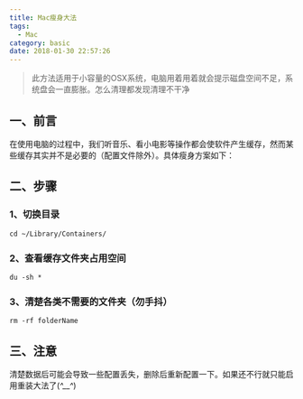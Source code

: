 ```yaml
---
title: Mac瘦身大法
tags:
  - Mac
category: basic
date: 2018-01-30 22:57:26
---
```



> 此方法适用于小容量的OSX系统，电脑用着用着就会提示磁盘空间不足，系统盘会一直膨胀。怎么清理都发现清理不干净

## 一、前言
在使用电脑的过程中，我们听音乐、看小电影等操作都会使软件产生缓存，然而某些缓存其实并不是必要的（配置文件除外）。具体瘦身方案如下：

## 二、步骤
### 1、切换目录
```
cd ~/Library/Containers/ 
```

### 2、查看缓存文件夹占用空间
```
du -sh *
```


### 3、清楚各类不需要的文件夹（勿手抖）
```
rm -rf folderName
```

## 三、注意
清楚数据后可能会导致一些配置丢失，删除后重新配置一下。如果还不行就只能启用重装大法了(*^__^*) 